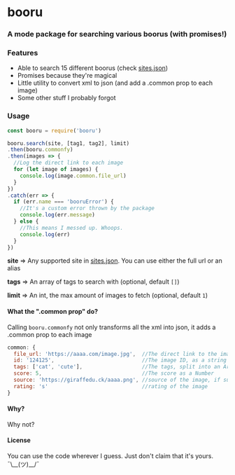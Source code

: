 # booru
### A mode package for searching various boorus (with promises!)

### Features

- Able to search 15 different boorus (check [sites.json](./sites.json))
- Promises because they're magical
- Little utility to convert xml to json (and add a .common prop to each image)
- Some other stuff I probably forgot

### Usage
```js
const booru = require('booru')

booru.search(site, [tag1, tag2], limit)
.then(booru.commonfy)
.then(images => {
  //Log the direct link to each image
  for (let image of images) {
    console.log(image.common.file_url)
  }
})
.catch(err => {
  if (err.name === 'booruError') {
    //It's a custom error thrown by the package
    console.log(err.message)
  } else {
    //This means I messed up. Whoops.
    console.log(err)
  }
})
```

**site** => Any supported site in [sites.json](./sites.json). You can use either the full url or an alias

**tags** => An array of tags to search with (optional, default `[]`)

**limit** => An int, the max amount of images to fetch (optional, default `1`) 


#### What the ".common prop" do?
Calling `booru.commonfy` not only transforms all the xml into json, it adds a .common prop to each image

```js
common: {
  file_url: 'https://aaaa.com/image.jpg',  //The direct link to the image, ready to post
  id: '124125',                            //The image ID, as a string
  tags: ['cat', 'cute'],                   //The tags, split into an Array
  score: 5,                                //The score as a Number
  source: 'https://giraffedu.ck/aaaa.png', //source of the image, if supplied
  rating: 's'                              //rating of the image
}
```

#### Why?
Why not?

#### License
You can use the code wherever I guess. Just don't claim that it's yours.
¯\\\__(ツ)__/¯
